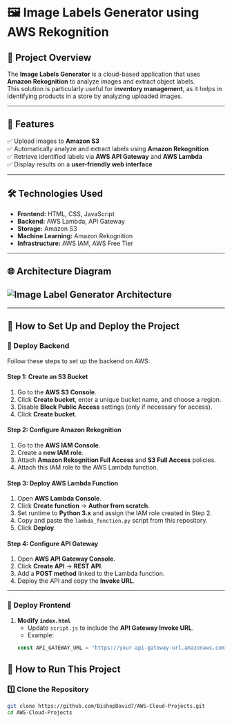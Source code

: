 # 🖼️ **Image Labels Generator using AWS Rekognition**

## **📌 Project Overview**
The **Image Labels Generator** is a cloud-based application that uses **Amazon Rekognition** to analyze images and extract object labels.  
This solution is particularly useful for **inventory management**, as it helps in identifying products in a store by analyzing uploaded images.

---

## **🚀 Features**
✅ Upload images to **Amazon S3**  
✅ Automatically analyze and extract labels using **Amazon Rekognition**  
✅ Retrieve identified labels via **AWS API Gateway** and **AWS Lambda**  
✅ Display results on a **user-friendly web interface**  

---

## **🛠️ Technologies Used**
- **Frontend:** HTML, CSS, JavaScript  
- **Backend:** AWS Lambda, API Gateway  
- **Storage:** Amazon S3  
- **Machine Learning:** Amazon Rekognition  
- **Infrastructure:** AWS IAM, AWS Free Tier  

---

## 🌐 Architecture Diagram

![Image Label Generator Architecture](https://github.com/BishopDavid7/AWS-Image-Label-Generator/raw/main/docs/ImageLabelGeneratorProject.png)
---
---

## **🔧 How to Set Up and Deploy the Project**

### **🚀 Deploy Backend**
Follow these steps to set up the backend on AWS:

#### **Step 1: Create an S3 Bucket**
1. Go to the **AWS S3 Console**.
2. Click **Create bucket**, enter a unique bucket name, and choose a region.
3. Disable **Block Public Access** settings (only if necessary for access).
4. Click **Create bucket**.

#### **Step 2: Configure Amazon Rekognition**
1. Go to the **AWS IAM Console**.
2. Create a **new IAM role**.
3. Attach **Amazon Rekognition Full Access** and **S3 Full Access** policies.
4. Attach this IAM role to the AWS Lambda function.

#### **Step 3: Deploy AWS Lambda Function**
1. Open **AWS Lambda Console**.
2. Click **Create function** → **Author from scratch**.
3. Set runtime to **Python 3.x** and assign the IAM role created in Step 2.
4. Copy and paste the `lambda_function.py` script from this repository.
5. Click **Deploy**.

#### **Step 4: Configure API Gateway**
1. Open **AWS API Gateway Console**.
2. Click **Create API** → **REST API**.
3. Add a **POST method** linked to the Lambda function.
4. Deploy the API and copy the **Invoke URL**.

---

### **🎨 Deploy Frontend**
1. **Modify `index.html`**
   - Update `script.js` to include the **API Gateway Invoke URL**.
   - Example:
   ```javascript
   const API_GATEWAY_URL = "https://your-api-gateway-url.amazonaws.com/prod";

## **🔧 How to Run This Project**
### **1️⃣ Clone the Repository**
```bash
git clone https://github.com/BishopDavid7/AWS-Cloud-Projects.git
cd AWS-Cloud-Projects